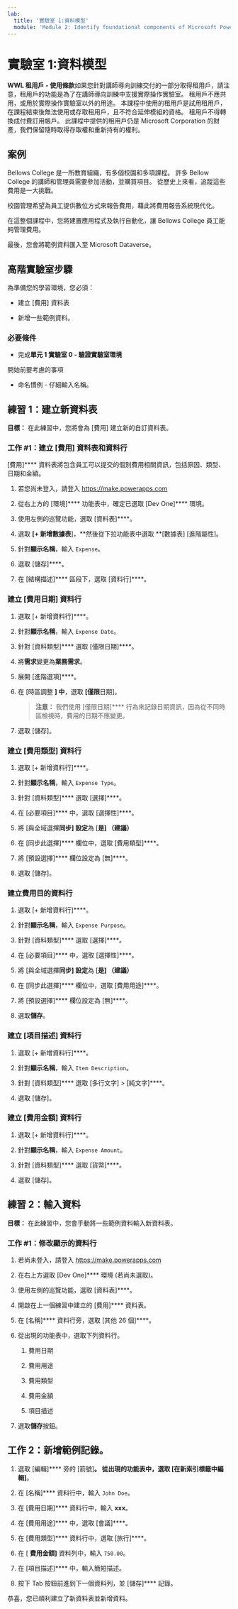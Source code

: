 ```yaml
---
lab:
  title: '實驗室 1:資料模型'
  module: 'Module 2: Identify foundational components of Microsoft Power Platform'
---
```


# 實驗室 1:資料模型

**WWL 租用戶 - 使用條款**如果您針對講師導向訓練交付的一部分取得租用戶，請注意，租用戶的功能是為了在講師導向訓練中支援實際操作實驗室。 租用戶不應共用，或用於實際操作實驗室以外的用途。 本課程中使用的租用戶是試用租用戶，在課程結束後無法使用或存取租用戶，且不符合延伸模組的資格。 租用戶不得轉換成付費訂用帳戶。 此課程中提供的租用戶仍是 Microsoft Corporation 的財產，我們保留隨時取得存取權和重新持有的權利。 

## 案例

Bellows College 是一所教育組織，有多個校園和多項課程。 許多 Bellow College 的講師和管理員需要參加活動，並購買項目。 從歷史上來看，追蹤這些費用是一大挑戰。 

校園管理希望為員工提供數位方式來報告費用，藉此將費用報告系統現代化。 

在這整個課程中，您將建置應用程式及執行自動化，讓 Bellows College 員工能夠管理費用。

最後，您會將範例資料匯入至 Microsoft Dataverse。

## 高階實驗室步驟

為準備您的學習環境，您必須：

- 建立 [費用] 資料表

- 新增一些範例資料。 

### 必要條件

- 完成**單元 1 實驗室 0 - 驗證實驗室環境**

開始前要考慮的事項

- 命名慣例 - 仔細輸入名稱。

## 練習 1：建立新資料表

**目標：** 在此練習中，您將會為 [費用] 建立新的自訂資料表。

### 工作 #1：建立 [費用] 資料表和資料行

[費用]**** 資料表將包含員工可以提交的個別費用相關資訊，包括原因、類型、日期和金額。

1. 若您尚未登入，請登入 https://make.powerapps.com

1. 從右上方的 [環境]**** 功能表中，確定已選取 [Dev One]**** 環境。

1. 使用左側的巡覽功能，選取 [資料表]****。

1. 選取 **[+ 新增數據表**]，**然後從下拉功能表中選取 **[數據表] [進階屬性]。

1. 針對**顯示名稱**，輸入 `Expense`。

1. 選取 [儲存]****。

1. 在 [結構描述]**** 區段下，選取 [資料行]****。

### 建立 [費用日期] 資料行

1. 選取 [+ 新增資料行]****。

1. 針對**顯示名稱**，輸入 `Expense Date`。

1. 針對 [資料類型]**** 選取 [僅限日期]****。

1. 將**需求**變更為**業務需求**。

1. 展開 [進階選項]****。

1. 在 [時區調整 **] 中**，選取 **[僅限**日期]。

    >**注意：** 我們使用 [僅限日期]**** 行為來記錄日期資訊，因為從不同時區檢視時，費用的日期不應變更。

1. 選取 [儲存]。

### 建立 [費用類型] 資料行

1. 選取 [+ 新增資料行]****。

1. 針對**顯示名稱**，輸入 `Expense Type`。

1. 針對 [資料類型]**** 選取 [選擇]****。

1. 在 [必要項目]**** 中，選取 [選擇性]****。

1. 將 [與全域選擇**同步] 設定**為 [**是] （建議）**

1. 在 [同步此選擇]**** 欄位中，選取 [費用類型]****。

1. 將 [預設選擇]**** 欄位設定為 [無]****。

1. 選取 [儲存]。

### 建立費用目的資料行

1. 選取 [+ 新增資料行]****。

1. 針對**顯示名稱**，輸入 `Expense Purpose`。

1. 針對 [資料類型]**** 選取 [選擇]****。

1. 在 [必要項目]**** 中，選取 [選擇性]****。

1. 將 [與全域選擇**同步] 設定**為 [**是] （建議）**

1. 在 [同步此選擇]**** 欄位中，選取 [費用用途]****。

1. 將 [預設選擇]**** 欄位設定為 [無]****。

1. 選取**儲存**。

### 建立 [項目描述] 資料行

1. 選取 [+ 新增資料行]****。

1. 針對**顯示名稱**，輸入 `Item Description`。

1. 針對 [資料類型]**** 選取 [多行文字] &gt; [純文字]****。

1. 選取 [儲存]。

### 建立 [費用金額] 資料行

1. 選取 [+ 新增資料行]****。

1. 針對**顯示名稱**，輸入 `Expense Amount`。

1. 針對 [資料類型]**** 選取 [貨幣]****。

1. 選取 [儲存]。

 
## 練習 2：輸入資料

**目標：** 在此練習中，您會手動將一些範例資料輸入新資料表。 

### 工作 #1：修改顯示的資料行

1. 若尚未登入，請登入 https://make.powerapps.com

1. 在右上方選取 [Dev One]**** 環境 (若尚未選取)。

1. 使用左側的巡覽功能，選取 [資料表]****。

1. 開啟在上一個練習中建立的 [費用]**** 資料表。

1. 在 [名稱]**** 資料行旁，選取 [其他 26 個]****。

1. 從出現的功能表中，選取下列資料行。

    1. 費用日期

    2. 費用用途 

    3. 費用類型

    4. 費用金額

    5. 項目描述

1. 選取**儲存**按鈕。

## 工作 2：新增範例記錄。

1. 選取 [編輯]**** 旁的 [箭號]****。 從出現的功能表中，選取 [在新索引標籤中編輯]****。

1. 在 [名稱]**** 資料行中，輸入 `John Doe`。

1. 在 [費用日期]**** 資料行中，輸入 **xxx**。

1. 在 [費用用途]**** 中，選取 [會議]****。

1. 在 [費用類型]**** 資料行中，選取 [旅行]****。

1. 在 [ **費用金額]** 資料列中，輸入 `750.00`。

1. 在 [項目描述]**** 中，輸入簡短描述。

1. 按下 Tab 按鈕前進到下一個資料列，並 [儲存]**** 記錄。

恭喜，您已順利建立了新資料表並新增資料。


